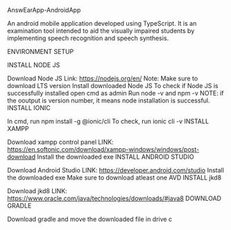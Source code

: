 AnswEarApp-AndroidApp

An android mobile application developed using TypeScript. It is an examination tool intended to aid the visually impaired students by implementing speech recognition and speech synthesis.

ENVIRONMENT SETUP

INSTALL NODE JS

Download Node JS Link: https://nodejs.org/en/ Note: Make sure to download LTS version
Install downloaded Node JS
To check if Node JS is successfully installed open cmd as admin
Run node -v and npm -v NOTE: if the ooutput is version number, it means node installation is successful.
INSTALL IONIC

In cmd, run npm install -g @ionic/cli
To check, run ionic cli -v
INSTALL XAMPP

Download xampp control panel LINK: https://en.softonic.com/download/xampp-windows/windows/post-download
Install the downloaded exe
INSTALL ANDROID STUDIO

Download Android Studio LINK: https://developer.android.com/studio
Install the downloaded exe
Make sure to download atleast one AVD
INSTALL jkd8

Download jkd8 LINK: https://www.oracle.com/java/technologies/downloads/#java8
DOWNLOAD GRADLE

Download gradle and move the downloaded file in drive c
